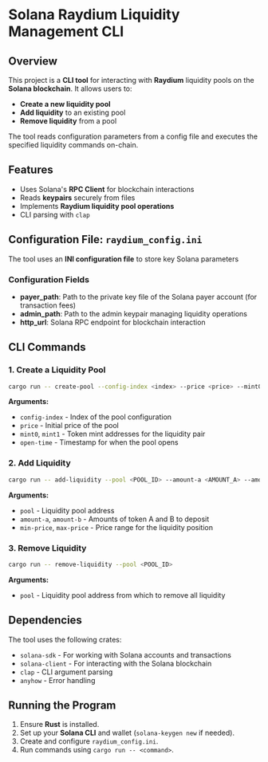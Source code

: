 # Solana Raydium Liquidity Management CLI

## Overview
This project is a **CLI tool** for interacting with **Raydium** liquidity pools on the **Solana blockchain**. It allows users to:

- **Create a new liquidity pool**
- **Add liquidity** to an existing pool
- **Remove liquidity** from a pool

The tool reads configuration parameters from a config file and executes the specified liquidity commands on-chain.

## Features
- Uses Solana's **RPC Client** for blockchain interactions
- Reads **keypairs** securely from files
- Implements **Raydium liquidity pool operations**
- CLI parsing with `clap`


## Configuration File: `raydium_config.ini`
The tool uses an **INI configuration file** to store key Solana parameters


### Configuration Fields
- **payer_path**: Path to the private key file of the Solana payer account (for transaction fees)
- **admin_path**: Path to the admin keypair managing liquidity operations
- **http_url**: Solana RPC endpoint for blockchain interaction

## CLI Commands
### 1. **Create a Liquidity Pool**
```sh
cargo run -- create-pool --config-index <index> --price <price> --mint0 <MINT0> --mint1 <MINT1> --open-time <TIME>
```
**Arguments:**
- `config-index` - Index of the pool configuration
- `price` - Initial price of the pool
- `mint0`, `mint1` - Token mint addresses for the liquidity pair
- `open-time` - Timestamp for when the pool opens

### 2. **Add Liquidity**
```sh
cargo run -- add-liquidity --pool <POOL_ID> --amount-a <AMOUNT_A> --amount-b <AMOUNT_B> --min-price <MIN> --max-price <MAX>
```
**Arguments:**
- `pool` - Liquidity pool address
- `amount-a`, `amount-b` - Amounts of token A and B to deposit
- `min-price`, `max-price` - Price range for the liquidity position

### 3. **Remove Liquidity**
```sh
cargo run -- remove-liquidity --pool <POOL_ID>
```
**Arguments:**
- `pool` - Liquidity pool address from which to remove all liquidity

## Dependencies
The tool uses the following crates:
- `solana-sdk` - For working with Solana accounts and transactions
- `solana-client` - For interacting with the Solana blockchain
- `clap` - CLI argument parsing
- `anyhow` - Error handling

## Running the Program
1. Ensure **Rust** is installed.
2. Set up your **Solana CLI** and wallet (`solana-keygen new` if needed).
3. Create and configure `raydium_config.ini`.
4. Run commands using `cargo run -- <command>`.


